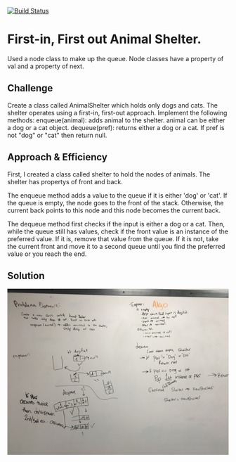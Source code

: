 [![Build Status](https://www.travis-ci.com/ChristopherKnightMerritt/data-structures-and-algorithms.svg?branch=master)](https://www.travis-ci.com/ChristopherKnightMerritt/data-structures-and-algorithms)

# First-in, First out Animal Shelter.
Used a node class  to make up the queue. Node classes have a property of val and a property of next.

## Challenge
Create a class called AnimalShelter which holds only dogs and cats. The shelter operates using a first-in, first-out approach.
Implement the following methods:
enqueue(animal): adds animal to the shelter. animal can be either a dog or a cat object.
dequeue(pref): returns either a dog or a cat. If pref is not "dog" or "cat" then return null.

## Approach & Efficiency
First, I created a class called shelter to hold the nodes of animals. The shelter has propertys of front and back. 

The enqueue method adds a value to the queue if it is either 'dog' or 'cat'. If the queue is empty, the node goes to the front of the stack. Otherwise, the current back points to this node and this node becomes the current back.

The dequeue method first checks if the input is either a dog or a cat. Then, while the queue still has values, check if the front value is an instance of the preferred value. If it is, remove that value from the queue. If it is not, take the current front and move it to a second queue until you find the preferred value or you reach the end.

## Solution
![Whiteboard](../../../assets/animalshelter.JPG)
